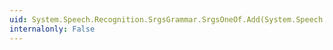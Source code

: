 ```yaml
---
uid: System.Speech.Recognition.SrgsGrammar.SrgsOneOf.Add(System.Speech.Recognition.SrgsGrammar.SrgsItem)
internalonly: False
---
```

